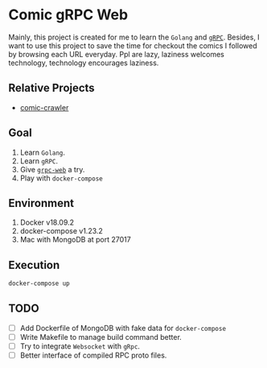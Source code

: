# Comic gRPC Web

Mainly, this project is created for me to learn the `Golang` and [`gRPC`](https://grpc.io/). Besides, I want to use this project to save the time for checkout the comics I followed by browsing each URL everyday. Ppl are lazy, laziness welcomes technology, technology encourages laziness.

## Relative Projects

- [comic-crawler](https://github.com/ggary9424/comic-crawler)

## Goal

1. Learn `Golang`.
2. Learn `gRPC`.
3. Give [`grpc-web`](https://github.com/grpc/grpc-web) a try.
4. Play with `docker-compose`

## Environment

1. Docker v18.09.2
2. docker-compose v1.23.2
3. Mac with MongoDB at port 27017

## Execution

```bash
docker-compose up
```

## TODO

- [ ] Add Dockerfile of MongoDB with fake data for `docker-compose`
- [ ] Write Makefile to manage build command better.
- [ ] Try to integrate `Websocket` with `gRpc`.
- [ ] Better interface of compiled RPC proto files.
